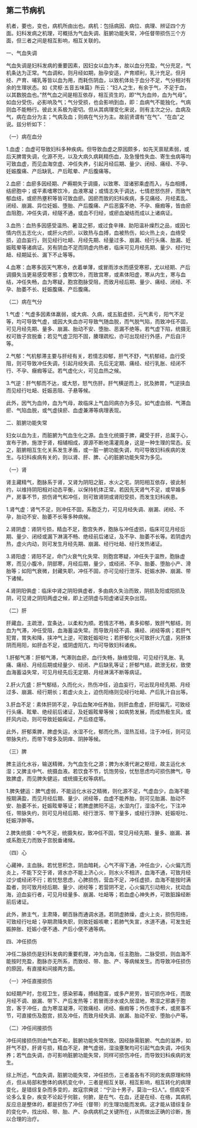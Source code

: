 ## 第二节病机

机者，要也，变也，病机所由出也。病机：包括病因、病位、病理、辨证四个方面。妇科发病之机理，可概括为气血失调、脏腑功能失常，冲任督带损伤三个方面，但三者之间是相互影响，相互关联的。

一、气血失调

气血失调是妇科发病的重要因素，因妇女以血为本，故以血分充盈，气分充足，气机条达为正常。气血调和，则月经如期，胎孕安适，产育顺利，乳汁充足。但月经、产育、哺乳等皆以血为用，而耗伤阴血，以致机体处于血分不足，气分相对有余的生理状态。如《灵枢·五音五味篇》所云：“妇人之生，有余于气，不足于血，以其数脱血也。”然气血之间是相互依存，相互资生的，即“气为血帅，血为气母”。如血分受伤，必影响及气；气分受损，也会影响到血，即：血病气不能独化，气病则血不能畅行。彼此关系极为密切。但从其病理变化来说，则有主次之分。血病及气，病在血分为主；气病及血；则病在气分为主。故前贤谓有“在气”、“在血”之说。兹分析如下：

（一）病在血分

1.血虚：血虚可导致妇科多种疾病。但导致血虚之原因颇多，如先天禀赋素弱，或后天脾胃失调，化源不充，以及大病久病耗精伤血，及急慢性失血、寄生虫病等均可致血虚，而见血海空虚、冲任失养，引起月经后期、量少、闭经、痛经、不孕、妊娠腹痛、产后缺乳、产后眩晕、产后腹痛等。

2.血瘀：血瘀多因经期、产褥期失于调摄，以致寒、湿诸邪乘虚而入，与血相搏，结瘀胞中；或平素嗜寒饮冷，血液寒凝；或情志失于调达，七情悲怒伤肝，而致气郁血结，或瘀热壅积等皆可致血瘀。因瘀而致的妇科疾病，多见痛经、月经紊乱、闭经、崩漏、异位妊娠、堕胎、产后腹痛、产后恶露不绝、不孕、癥瘕等，皆由瘀血阻胞，冲任失调，经隧不通，或血不归经，或瘀血凝结而成以上诸病证。

3.血热：血热多因感受温热、暑湿之邪，或过食辛辣、助阳温补燥烈之品，或因七情内伤五志化火，或肝火内炽，以致热与血搏，血被热伤，如火热上炎，血络受损，迫血妄行，则见经行吐衄、月经先期、经量过多、崩漏、经行头痛、胎漏、妊娠眩晕等诸病证。另有阴血不足而阴虚内热者，临床可见月经先期、量少、经行吐衄、经期延长、漏下不止等等。

4.血寒：血寒多因天气寒冷，衣着单薄，或冒雨涉水而感受寒邪，尤以经期、产后调摄失当更易感受寒邪；食寒饮冷，而致宫寒，或素体阳虚，寒从内生，寒与血结，冲任失畅，血为寒疑，胞宫胞脉受阻，而致月经后期、量少、痛经、闭经、不孕、胎萎不长、妊娠腹痛、产后腹痛。

（二）病在气分

1.气虚：气虚多因素体羸弱，或大病、久病，或五脏虚损，元气素亏，阳气不足等，均可导致气虚，或因大失血亦可导致气随血脱，而气脱气陷，而致冲任不固，可见月经先期、量多、崩漏、胎动不安、堕胎、恶漏不绝等。若气虚下陷，统摄无权可致子宫脱垂；若见气虚卫阳不固，腠理疏松，亦可出现经行外感，产后自汗等。

2.气郁：气机郁滞主要与肝经有关，若情志抑郁，肝气不舒，气机郁结，血行受阻，则可导致冲任失调，引起月经失调、先后无定期、痛经、经行乳胀、经闭不行、不孕、癥瘕等证。若气虚化火，可见血热之候。

3.气逆：肝气郁而不达，或大怒，怒气伤肝。肝气横逆而上，扰及肺胃，气逆挟血而见经行吐衄、妊娠恶阻、子悬等候。

此外，因气为血帅，血为气母，故临床上气血同病亦为多见。如气虚血弱、气滞血瘀、气陷血脱，或气虚挟瘀、血虚兼滞等病理表现。

二、脏腑功能失常

妇女以血为主，而脏腑为气血生化之源。血生化统摄于脾，藏受于肝，总属于心，宣布于肺，施泄于肾，相辅相成，源源不断地濡灌周身，这是一种生理的常态。反之，脏腑相互生化关系发生矛盾，或一脏一腑功能失调，均可导致妇科疾病的发生。与妇科疾病有关的，则以肾、肝、脾、心的脏腑功能失常为多见。

（一）肾

肾主藏精气，胞脉系于肾，又肾为阴阳之脏，水火之宅。阴阳相互依存，彼此制约，以维持阴阳相对动态平衡，以保持机体正常。若因先天肾气不足，或早婚多产，房事不节，损伤肾气和冲任，则可致肾阴或肾阳受损，而发生妇科疾患。

1.肾气虚：肾气不足，则冲任不固，系胞乏力，可见月经失调、崩漏、闭经、不孕，胎动不安、胎萎不长等多种病候。

2.肾阴虚：肾阴亏损，精血不足，胞宫失养，胞脉与冲任虚损，临床可见月经后期、量少、闭经或漏下淋漓不畅、绝经前后诸证，及不孕、胎萎不长等。若阴虚内热，虚火内动，则可发生月经先期、崩漏、经行吐衄、经行发热诸证。

3.肾阳虚：肾阳不足，命门火衰气化失常、则胞宫寒疑，冲任失于温煦，胞脉虚寒，而见小腹冷，阴部寒，月经后期，量少，或经闭、不孕、胎萎、堕胎小产、滑胎等；如阳气衰微，封藏失职，冲任不固，亦可见经行泄泻、妊娠水肿、崩漏、带下诸候。

4.肾阴阳俱虚：临床中肾之阴阳俱虚者，多由病久失治而致，阴损及阳或阳损及阴，可见肾之阴阳两虚之候，即上述阴虚与阳虚诸证夹杂出现。

（二）肝

肝藏血，主疏泄，宜条达，以柔和为顺。若情志不畅，素多抑郁，致肝气郁结，则血为气滞，冲任受阻，血海蓄溢失常。而导致月经不调、痛经、闭经等病；若肝气犯胃，胃失和降，挟冲气上逆，可致妊娠呕吐；若肝郁化火可致肝火亢盛，另肝体阴而用阳，如肝血不足，或阴虚阳亢，均可导致妇科诸疾。

1.肝郁气滞：肝郁气滞，气滞则血瘀，血行失畅，脉络受阻，可见经行乳胀、乳痛、痛经、月经后期或经量少、经闭、产后缺乳等证；肝郁气结，疏泄无权，致使血海蓄溢失常，可见月经先后无定期、月经淋漓不断等病证。

2.肝火亢盛：肝气郁结，久而化火，热伤冲任，迫血妄行，可出现月经先期、月经过多、崩漏、经行期长；若虚火炎上，迫伤阳络则见经行吐衄、产后乳汁自出等。

3.肝血不足：素体肝阴不足，孕后血聚冲任养胎，则肝血愈虚，肝阳偏亢，可致经行头痛、眩晕、绝经前后诸证，及妊娠眩晕等候；如病势发展，而成热极生风，或肝风内动，则可导致妊娠痫证，产后痉症等。

此外，肝郁乘脾，脾虚失运，水湿不化，郁而化热，湿热互结，注于冲任，则可见带脉失约，而带下增多及阴痒、阴肿等候。

（三）脾

脾主运化水谷，输送精微，为气血生化之源；脾为水液代谢之枢纽，故主运化水湿；又脾主中气、统摄血液。若饮食不节，饥饱劳役，忧愁思虑均可损伤脾气，导致脾虚，而见脾失健运，或统摄无权等病机。

1.脾失健运：脾气虚弱，不能运化水谷之精微，则化源不足，气虚血少，血海不能按期满盈，而见月经后期、量少、闭经等，血虚不能养胎，则可见胎漏、胎动不安、胎萎不长，妊娠眩晕等证；若脾虚脾阳不运，水湿内仃，湿浊不化，下注冲任，带脉失约，则可见月经后期、经行泄泻、带下量多，或经行浮肿、妊娠呕吐、妊娠浮肿等。

2.脾失统摄：中气不足，统摄失权，致冲任不固，常见月经先期、量多、崩漏、甚或系胞无力而致子宫脱垂诸候。

（四）心

心藏神，主血脉。若忧思积念，阴血暗耗，心气不得下通，冲任血少，心火偏亢而炎上，不能下交于肾，肾水亦不能上济心火，则水火不相济，血海不通，可致月经过少或经闭不行；若忧愁思虑，心脾损伤，营血不足，冲任虚损，血海不能按时满盈者，则可致月经后期、量少、闭经等；若营阴不足，心火偏亢引动相火，扰动血海，迫血妄行者，可见月经量多、崩漏、吐衄等；若血虚心神失养，可致脏躁经断前后诸证。

此外，肺主气，主肃降，朝百脉而通调水道。若阴虚肺燥，虚火上炎，损伤阳络，可致经行吐衄；孕期肃降失职，则致妊娠咳嗽；若肺气失宣，水道不通，可发生妊娠肿胀、妊娠小便不通、产后小便不通等病。

四、冲任损伤

冲任二脉损伤是妇科发病的重要机理，冲为血海，任主胞胎，二脉受损，则血海不能按时充盈，胞脉亦无所系，而致经、带、胎、产、等病候发生。而导致冲任损伤的原因，有直接和间接两方面。

（一）冲任直接损伤

如经期产时，忽视卫生，感染邪毒，搏结胞富，或多产房劳，皆可损伤冲任，而致月经不调、崩漏、带下、产后发热等；若冒雨涉水或久居湿地，寒湿之邪袭于胞宫，客于冲任，血为寒湿凝滞，可致痛经、闭经、癥瘕等；外伤或手术，或房事不节，可直接伤及胞宫，损及冲任，而致月经失调、崩漏、胎动不安、堕胎小产等。

（二）冲任间接损伤

冲任间接损伤则由气血不和，脏腑功能失常所致。因经脉需脏腑、气血的滋养，如肝气不舒，肝肾亏损，精血不足，脾气虚弱，湿浊壅聚均可引起气血失调，冲任失养；若气血失调，亦可影响脏腑功能失常，同样可损伤冲任，而导致妇科疾病的发生。

综上所述，气血失调，脏腑功能失常，冲任损伤，三者虽各有不同的发病原理和特点，但从局部和整体的病机变化中，三者是相互关联，相互影响，相互转化的病理变化，是错综复杂而多变的，故寇宗奭说：“宁治十男子，莫治一妇人”。但病变不论多么复杂，疾变不论起于何脏，何腑，是在气、在血，还是在经、在络，其病机反应总是整体的，都是损伤了冲任（督带）的生理功能而发病。这才能从错综复杂的变化中，找出经、带、胎、产、杂病病机之关键所在，从而做出正确的诊断，施以合理的治疗。